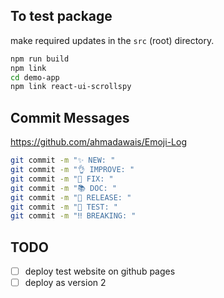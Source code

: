 ## To test package

make required updates in the `src` (root) directory.

```bash
npm run build
npm link
cd demo-app
npm link react-ui-scrollspy
```

## Commit Messages

https://github.com/ahmadawais/Emoji-Log

```bash
git commit -m "✨ NEW: "
git commit -m "👌 IMPROVE: "
git commit -m "🐛 FIX: "
git commit -m "📚 DOC: "
git commit -m "🚀 RELEASE: "
git commit -m "🤖 TEST: "
git commit -m "‼️ BREAKING: "
```

## TODO

- [ ] deploy test website on github pages
- [ ] deploy as version 2
